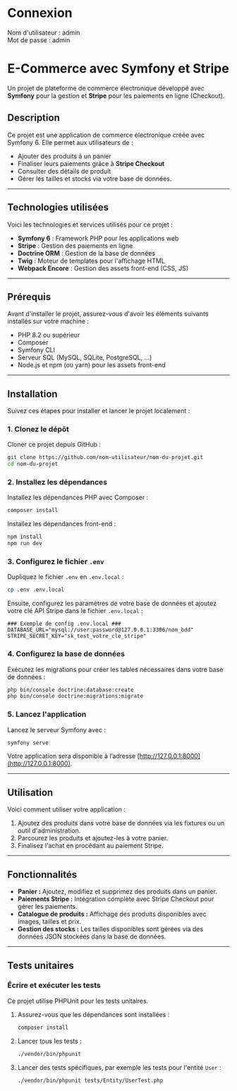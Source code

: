 # Connexion
Nom d'utilisateur : admin   
Mot de passe : admin

# E-Commerce avec Symfony et Stripe

Un projet de plateforme de commerce électronique développé avec **Symfony** pour la gestion et **Stripe** pour les paiements en ligne (Checkout).

## Description

Ce projet est une application de commerce électronique créée avec Symfony 6. Elle permet aux utilisateurs de :
- Ajouter des produits à un panier
- Finaliser leurs paiements grâce à **Stripe Checkout**
- Consulter des détails de produit
- Gérer les tailles et stocks via votre base de données.

---

## Technologies utilisées

Voici les technologies et services utilisés pour ce projet :

- **Symfony 6** : Framework PHP pour les applications web
- **Stripe** : Gestion des paiements en ligne
- **Doctrine ORM** : Gestion de la base de données
- **Twig** : Moteur de templates pour l'affichage HTML
- **Webpack Encore** : Gestion des assets front-end (CSS, JS)

---

## Prérequis

Avant d'installer le projet, assurez-vous d'avoir les éléments suivants installés sur votre machine :

- PHP 8.2 ou supérieur
- Composer
- Symfony CLI
- Serveur SQL (MySQL, SQLite, PostgreSQL, …)
- Node.js et npm (ou yarn) pour les assets front-end

---

## Installation

Suivez ces étapes pour installer et lancer le projet localement :

### 1. Clonez le dépôt

Cloner ce projet depuis GitHub :
```bash
git clone https://github.com/nom-utilisateur/nom-du-projet.git
cd nom-du-projet
```

### 2. Installez les dépendances
Installez les dépendances PHP avec Composer :
```bash
composer install
```

Installez les dépendances front-end :
```bash
npm install
npm run dev
```

### 3. Configurez le fichier `.env`

Dupliquez le fichier `.env` en `.env.local` :
```bash
cp .env .env.local
```
Ensuite, configurez les paramètres de votre base de données et ajoutez votre clé API Stripe dans le fichier `.env.local` :
```env
### Exemple de config .env.local ###
DATABASE_URL="mysql://user:password@127.0.0.1:3306/nom_bdd"
STRIPE_SECRET_KEY="sk_test_votre_cle_stripe"
```

### 4. Configurez la base de données

Exécutez les migrations pour créer les tables nécessaires dans votre base de données :
```bash
php bin/console doctrine:database:create
php bin/console doctrine:migrations:migrate
```

### 5. Lancez l'application

Lancez le serveur Symfony avec :
```bash
symfony serve
```

Votre application sera disponible à l’adresse [http://127.0.0.1:8000](http://127.0.0.1:8000).

---

## Utilisation

Voici comment utiliser votre application :

1. Ajoutez des produits dans votre base de données via les fixtures ou un outil d'administration.
2. Parcourez les produits et ajoutez-les à votre panier.
3. Finalisez l'achat en procédant au paiement Stripe.

---

## Fonctionnalités

- **Panier :** Ajoutez, modifiez et supprimez des produits dans un panier.
- **Paiements Stripe :** Intégration complète avec Stripe Checkout pour gérer les paiements.
- **Catalogue de produits :** Affichage des produits disponibles avec images, tailles et prix.
- **Gestion des stocks :** Les tailles disponibles sont gérées via des données JSON stockées dans la base de données.

---

## Tests unitaires

### Écrire et exécuter les tests

Ce projet utilise PHPUnit pour les tests unitaires.

1. Assurez-vous que les dépendances sont installées :
   ```bash
   composer install
   ```

2. Lancer tous les tests :
   ```bash
   ./vendor/bin/phpunit
   ```

3. Lancer des tests spécifiques, par exemple les tests pour l'entité `User` :
   ```bash
   ./vendor/bin/phpunit tests/Entity/UserTest.php
   ```